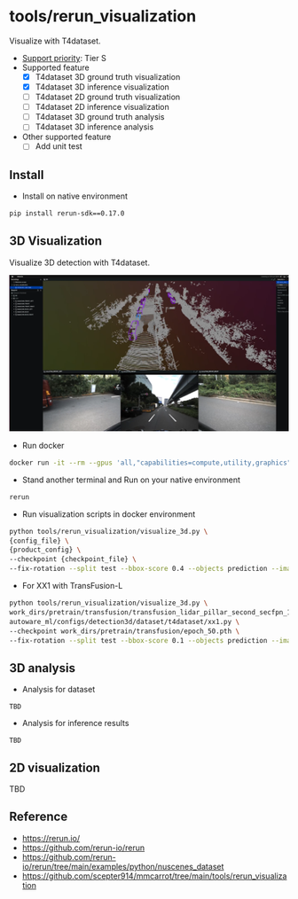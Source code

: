 # tools/rerun_visualization

Visualize with T4dataset.

- [Support priority](https://github.com/tier4/autoware-ml/blob/main/docs/design/autoware_ml_design.md#support-priority): Tier S
- Supported feature
  - [x] T4dataset 3D ground truth visualization
  - [x] T4dataset 3D inference visualization
  - [ ] T4dataset 2D ground truth visualization
  - [ ] T4dataset 2D inference visualization
  - [ ] T4dataset 3D ground truth analysis
  - [ ] T4dataset 3D inference analysis
- Other supported feature
  - [ ] Add unit test

## Install

- Install on native environment

```sh
pip install rerun-sdk==0.17.0
```

## 3D Visualization

Visualize 3D detection with T4dataset.

![](docs/rerun_visualization.png)

- Run docker

```sh
docker run -it --rm --gpus 'all,"capabilities=compute,utility,graphics"' --shm-size=64g --name awml -v $PWD/:/workspace -v $HOME/local/dataset:/workspace/data --net host -v /tmp/.X11-unix:/tmp/.X11-unix -e DISPLAY autoware-ml
```

- Stand another terminal and Run on your native environment

```sh
rerun
```

- Run visualization scripts in docker environment

```sh
python tools/rerun_visualization/visualize_3d.py \
{config_file} \
{product_config} \
--checkpoint {checkpoint_file} \
--fix-rotation --split test --bbox-score 0.4 --objects prediction --image-num 6
```

- For XX1 with TransFusion-L

```sh
python tools/rerun_visualization/visualize_3d.py \
work_dirs/pretrain/transfusion/transfusion_lidar_pillar_second_secfpn_1xb1_90m-768grid-t4xx1.py \
autoware_ml/configs/detection3d/dataset/t4dataset/xx1.py \
--checkpoint work_dirs/pretrain/transfusion/epoch_50.pth \
--fix-rotation --split test --bbox-score 0.1 --objects prediction --image-num 6
```

## 3D analysis

- Analysis for dataset

```
TBD
```

- Analysis for inference results

```
TBD
```

## 2D visualization

TBD

## Reference

- https://rerun.io/
- https://github.com/rerun-io/rerun
- https://github.com/rerun-io/rerun/tree/main/examples/python/nuscenes_dataset
- https://github.com/scepter914/mmcarrot/tree/main/tools/rerun_visualization
